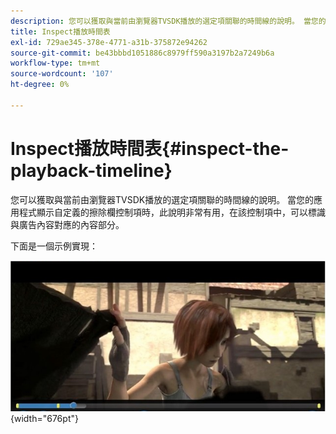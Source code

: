 ```yaml
---
description: 您可以獲取與當前由瀏覽器TVSDK播放的選定項關聯的時間線的說明。 當您的應用程式顯示自定義的擦除欄控制項時，此說明非常有用，在該控制項中，可以標識與廣告內容對應的內容部分。
title: Inspect播放時間表
exl-id: 729ae345-378e-4771-a31b-375872e94262
source-git-commit: be43bbbd1051886c8979ff590a3197b2a7249b6a
workflow-type: tm+mt
source-wordcount: '107'
ht-degree: 0%

---
```


# Inspect播放時間表{#inspect-the-playback-timeline}

您可以獲取與當前由瀏覽器TVSDK播放的選定項關聯的時間線的說明。 當您的應用程式顯示自定義的擦除欄控制項時，此說明非常有用，在該控制項中，可以標識與廣告內容對應的內容部分。

下面是一個示例實現：
<!--<a id="fig_9CB8AF44F122405C9B78006ADC10F5B1"></a>-->

![](assets/timeline.png){width="676pt"}
